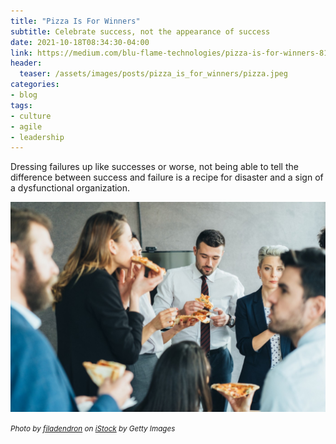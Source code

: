 ```yaml
---
title: "Pizza Is For Winners"
subtitle: Celebrate success, not the appearance of success
date: 2021-10-18T08:34:30-04:00
link: https://medium.com/blu-flame-technologies/pizza-is-for-winners-81b385a53acc
header:
  teaser: /assets/images/posts/pizza_is_for_winners/pizza.jpeg
categories:
- blog
tags:
- culture
- agile
- leadership
---
```


Dressing failures up like successes or worse, not being able to tell the difference between success and failure is a 
recipe for disaster and a sign of a dysfunctional organization.

![Pizza Is For Winners](/assets/images/posts/pizza_is_for_winners/pizza.jpeg)

_<small>Photo by [filadendron](https://www.istockphoto.com/portfolio/filadendron?mediatype=photography) on [iStock](https://www.istockphoto.com) by Getty Images</small>_

